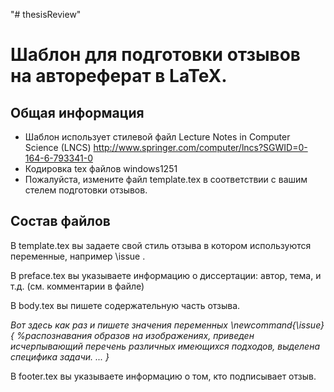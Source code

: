 "# thesisReview" 

# Шаблон для подготовки отзывов на автореферат в LaTeX.

## Общая информация

* Шаблон использует стилевой файл Lecture Notes in Computer Science (LNCS) http://www.springer.com/computer/lncs?SGWID=0-164-6-793341-0
* Кодировка tex файлов windows1251
* Пожалуйста, измените файл template.tex в соответствии с вашим стелем подготовки отзывов.

## Состав файлов

В template.tex вы задаете свой стиль отзыва в котором используются переменные, например \issue .

В preface.tex вы указываете информацию о диссертации: автор, тема, и т.д. (см. комментарии в файле)

В body.tex вы пишете содержательную часть отзыва.

_Вот здесь как раз и пишете значения переменных 
\newcommand{\issue}
{
%распознавания образов на изображениях, приведен исчерпывающий перечень различных имеющихся подходов, выделена специфика задачи. 
...
}_

В footer.tex вы указываете информацию о том, кто подписывает отзыв. 
